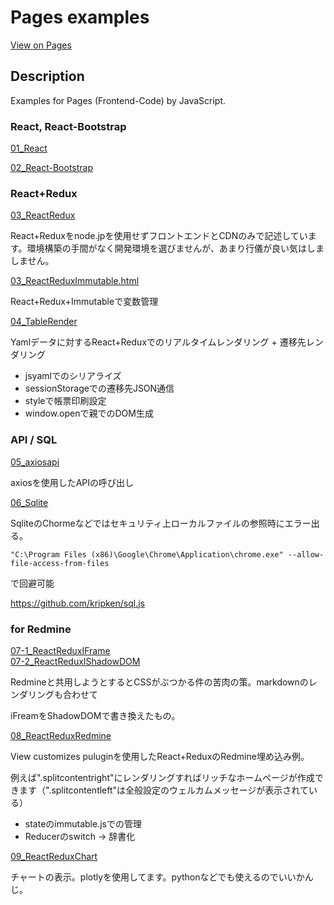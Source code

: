 # Pages examples

[View on Pages](https://gitllama.github.io/Pages/examples/)

## Description

Examples for Pages (Frontend-Code) by JavaScript.

### React, React-Bootstrap

[01_React](01_react.html)

[02_React-Bootstrap](02_react-bootstrap.html)

### React+Redux

[03_ReactRedux](03_ReactRedux.html)

React+Reduxをnode.jpを使用せずフロントエンドとCDNのみで記述しています。環境構築の手間がなく開発環境を選びませんが、あまり行儀が良い気はしましません。

[03_ReactReduxImmutable.html](03_ReactReduxImmutable.html)

React+Redux+Immutableで変数管理

[04_TableRender](04_TableRender.html)

Yamlデータに対するReact+Reduxでのリアルタイムレンダリング + 遷移先レンダリング

- jsyamlでのシリアライズ
- sessionStorageでの遷移先JSON通信
- styleで帳票印刷設定
- window.openで親でのDOM生成

### API / SQL

[05_axiosapi](05_axiosapi.html)

axiosを使用したAPIの呼び出し

[06_Sqlite](06_sqlite.html)

SqliteのChormeなどではセキュリティ上ローカルファイルの参照時にエラー出る。

```
"C:\Program Files (x86)\Google\Chrome\Application\chrome.exe" --allow-file-access-from-files
```
で回避可能

https://github.com/kripken/sql.js

### for Redmine

[07-1_ReactReduxIFrame](07-1_ReactReduxIFrame.html)  
[07-2_ReactReduxIShadowDOM](07-2_ReactReduxIShadowDOM.html)

Redmineと共用しようとするとCSSがぶつかる件の苦肉の策。markdownのレンダリングも合わせて

iFreamをShadowDOMで書き換えたもの。


[08_ReactReduxRedmine](08_ReactReduxRedmine.html)

View customizes puluginを使用したReact+ReduxのRedmine埋め込み例。

例えば".splitcontentright"にレンダリングすればリッチなホームページが作成できます（".splitcontentleft"は全般設定のウェルカムメッセージが表示されている）

- stateのimmutable.jsでの管理
- Reducerのswitch -> 辞書化

[09_ReactReduxChart](09_ReactReduxChart.html)

チャートの表示。plotlyを使用してます。pythonなどでも使えるのでいいかんじ。

